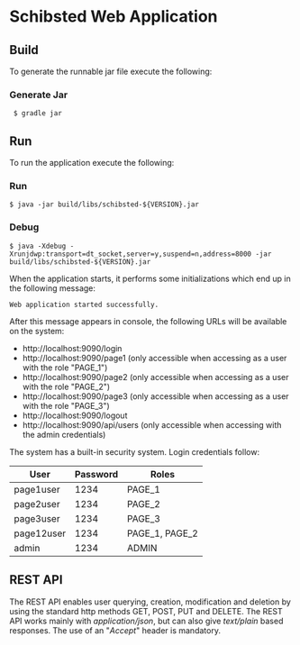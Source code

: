 Schibsted Web Application
=========================

Build
-----

To generate the runnable jar file execute the following:

### Generate Jar
``` $ gradle jar``` 

Run
---

To run the application execute the following:

### Run
```$ java -jar build/libs/schibsted-${VERSION}.jar```

### Debug
```$ java -Xdebug -Xrunjdwp:transport=dt_socket,server=y,suspend=n,address=8000 -jar build/libs/schibsted-${VERSION}.jar```

When the application starts, it performs some initializations which end up in the following message:

```Web application started successfully.```

After this message appears in console, the following URLs will be available on the system:

* http://localhost:9090/login
* http://localhost:9090/page1 (only accessible when accessing as a user with the role "PAGE_1")
* http://localhost:9090/page2 (only accessible when accessing as a user with the role "PAGE_2")
* http://localhost:9090/page3 (only accessible when accessing as a user with the role "PAGE_3")
* http://localhost:9090/logout
* http://localhost:9090/api/users (only accessible when accessing with the admin credentials)

The system has a built-in security system. Login credentials follow:

| User       | Password | Roles          |
|------------|----------|----------------|
| page1user  | 1234     | PAGE_1         |
| page2user  | 1234     | PAGE_2         |
| page3user  | 1234     | PAGE_3         |
| page12user | 1234     | PAGE_1, PAGE_2 |
| admin      | 1234     | ADMIN          |

REST API
--------

The REST API enables user querying, creation, modification and deletion by using the standard http methods GET, POST, PUT and DELETE.
The REST API works mainly with _application/json_, but can also give _text/plain_ based responses. The use of an "_Accept_" header is mandatory.


